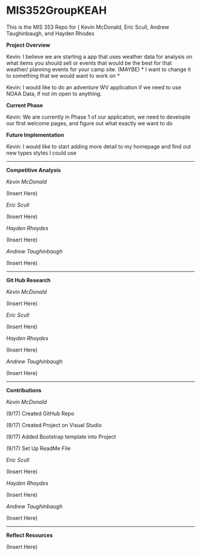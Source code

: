 # MIS352GroupKEAH
This is the MIS 353 Repo for ( Kevin McDonald, Eric Scull, Andrew Taughinbaugh, and Hayden Rhodes

**Project Overview**

Kevin: I believe we are starting a app that uses weather data for analysis on what items you should sell or events that would be the best for that weather/ planning events for your camp site. (MAYBE) * I want to change it to something that we would want to work on *

Kevin: I would like to do an adventure WV application if we need to use NOAA Data, if not im open to anything.



**Current Phase**

Kevin: We are currently in Phase 1 of our application, we need to develople our first welcome pages, and figure out what exactly we want to do


**Future Implementation**

Kevin: I would like to start adding more detail to my homepage and find out new types styles I could use


*******************************************************************************************************************************************************************


**Competitive Analysis**

*Kevin McDonald*

(Insert Here)

*Eric Scull*

(Insert Here)

*Hayden Rhoydes*

(Insert Here)

*Andrew Taughinbaugh*

(Insert Here)


*******************************************************************************************************************************************************************

**Git Hub Research**

*Kevin McDonald*

(Insert Here)

*Eric Scull*

(Insert Here)

*Hayden Rhoydes*

(Insert Here)

*Andrew Taughinbaugh*

(Insert Here)


*******************************************************************************************************************************************************************

**Contributions**

*Kevin McDonald*

(9/17) Created GitHub Repo

(9/17) Created Project on Visual Studio 

(9/17) Added Bootstrap template into Project 

(9/17) Set Up ReadMe File


*Eric Scull*

(Insert Here)


*Hayden Rhoydes*

(Insert Here)


*Andrew Taughinbaugh*

(Insert Here)


*******************************************************************************************************************************************************************

**Reflect Resources**

(Insert Here)
